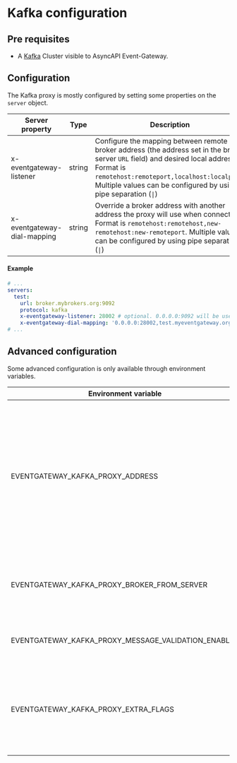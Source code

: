# Kafka configuration

## Pre requisites
- A [Kafka](https://kafka.apache.org) Cluster visible to AsyncAPI Event-Gateway.

## Configuration
The Kafka proxy is mostly configured by setting some properties on the `server` object.

| Server property         | Type   | Description                                                                                                                                                                                                                                                | Default                        | Required | examples                                                                                                                                      |
|-------------------------|--------|------------------------------------------------------------------------------------------------------------------------------------------------------------------------------------------------------------------------------------------------------------|--------------------------------|----------|-----------------------------------------------------------------------------------------------------------------------------------------------|
| x-eventgateway-listener | string | Configure the mapping between remote broker address (the address set in the broker server `URL` field) and desired local address. Format is `remotehost:remoteport,localhost:localport`. Multiple values can be configured by using pipe separation (`\|`) | `0.0.0.0:<remote-server-port>` | No       | `test.mykafkacluster.org:8092,localhost:28002`, `test.mykafkacluster.org:8092,localhost:28002\|test2.mykafkacluster.org:8092,localhost:28003` |
| x-eventgateway-dial-mapping | string | Override a broker address with another address the proxy will use when connecting. Format is `remotehost:remotehost,new-remotehost:new-remoteport`. Multiple values can be configured by using pipe separation (`\|`) | -                              | No       | `0.0.0.0:8092,test.myeventgateway.org:8092`, `test.mykafkacluster.org:8092,mykafkacluster.org:8092,\|`test.mykafkacluster.org:8093,mykafkacluster.org:8093`          |

#### Example
```yaml
# ...
servers:
  test:
    url: broker.mybrokers.org:9092
    protocol: kafka
    x-eventgateway-listener: 28002 # optional. 0.0.0.0:9092 will be used instead if missing.
    x-eventgateway-dial-mapping: '0.0.0.0:28002,test.myeventgateway.org:8092' # optional. 
# ...
```

## Advanced configuration
Some advanced configuration is only available through environment variables.

| Environment variable                                | Type    | Description                                                                                                                                                                                                                                          | Default   | Required | examples                                                                                                |
|-----------------------------------------------------|---------|------------------------------------------------------------------------------------------------------------------------------------------------------------------------------------------------------------------------------------------------------|-----------|----------|---------------------------------------------------------------------------------------------------------|
| EVENTGATEWAY_KAFKA_PROXY_ADDRESS                    | string  | Address for this proxy. Clients will use this address as host when connecting to the brokers through this proxy, so it should be reachable by your clients. Most probably a domain name.                                                             | `0.0.0.0` | No       | `event-gateway-demo.asyncapi.org`                                                                       |
| EVENTGATEWAY_KAFKA_PROXY_BROKER_FROM_SERVER         | string  | When set, only the specified server will be considered instead of all servers.                                                                                                                                                                       | -         | No       | `name-of-server1`, `server-test`                                                                        |
| EVENTGATEWAY_KAFKA_PROXY_MESSAGE_VALIDATION_ENABLED | boolean | Enable or disable validation of Kafka messages                                                                                                                                                                                                       | `true`    | No       | `true`, `false`                                                                                         |
| EVENTGATEWAY_KAFKA_PROXY_EXTRA_FLAGS                | string  | Advanced configuration. Configure any flag from [here](https://github.com/grepplabs/kafka-proxy/blob/4f3b89fbaecb3eb82426f5dcff5f76188ea9a9dc/cmd/kafka-proxy/server.go#L85-L195). Multiple values can be configured by using pipe separation (`\|`) | -         | No       | `tls-enable=true\|tls-client-cert-file=/opt/var/service.cert\|tls-client-key-file=/opt/var/service.key` |